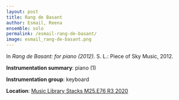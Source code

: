 ```yaml
---
layout: post
title: Rang de Basant   
author: Esmail, Reena
ensemble: solo
permalink: /esmail-rang-de-basant/
image: esmail_rang-de-basant.png
---
```


In *Rang de Basant: for piano (2012).* S. L.: Piece of Sky Music, 2012.

**Instrumentation summary**: piano (1)

**Instrumentation group**: keyboard

**Location**: <a href="https://tufts-primo.hosted.exlibrisgroup.com/permalink/f/bnf7qa/01TUN_ALMA21281768810003851" target="_blank">Music Library Stacks M25.E76 R3 2020</a>
